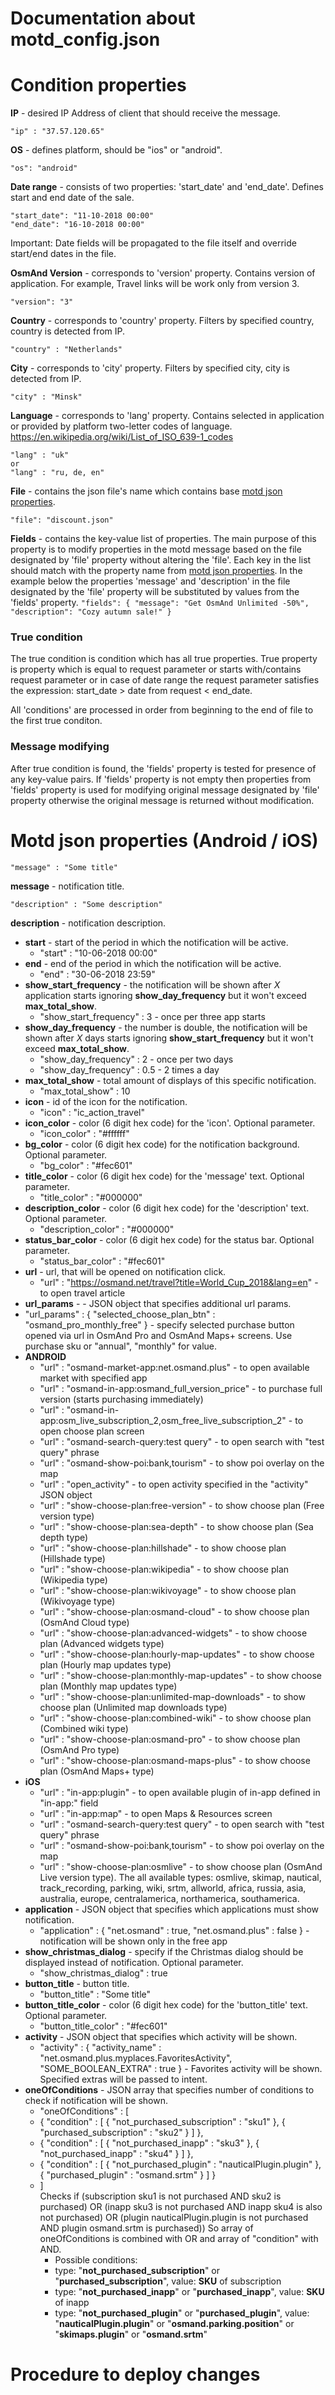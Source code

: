 Documentation about motd_config.json
================================
# Condition properties
**IP** - desired IP Address of client that should receive the message.
```
"ip" : "37.57.120.65"
```


**OS** - defines platform, should be "ios" or "android".   
```
"os": "android"
```


**Date range** - consists of two properties: 'start_date' and 'end_date'. Defines start and end date of the sale.
```
"start_date": "11-10-2018 00:00"
"end_date": "16-10-2018 00:00"
```
Important: Date fields will be propagated to the file itself and override start/end dates in the file.

**OsmAnd Version** - corresponds to 'version' property. Contains version of application. For example, Travel links will be work only from version 3.
```
"version": "3"
```

**Country** - corresponds to 'country' property. Filters by specified country, country is detected from IP.
```
"country" : "Netherlands"
```

**City** - corresponds to 'city' property. Filters by specified city, city is detected from IP.
```
"city" : "Minsk"
```

**Language** - corresponds to 'lang' property. Contains selected in application or provided by platform two-letter codes of language. https://en.wikipedia.org/wiki/List_of_ISO_639-1_codes
```
"lang" : "uk"
or
"lang" : "ru, de, en"
```


**File** - contains the json file's name which contains base [motd json properties](#motd-json-properties-android--ios).
```
"file": "discount.json"
```


**Fields** - contains the key-value list of properties. The main purpose of this property is to modify properties in the motd message based on the file designated by 'file' property without altering the 'file'. Each key in the list should match with the property name from [motd json properties](#motd-json-properties-android--ios). In the example below the properties 'message' and 'description' in the file designated by the 'file' property will be substituted by values from the 'fields' property. 
  ``"fields": {
				"message": "Get OsmAnd Unlimited -50%",
				"description": "Cozy autumn sale!"
			}``

### True condition
The true condition is condition which has all true properties. True property is property which is equal to request parameter or starts with/contains request parameter or in case of date range the request parameter satisfies the expression: start_date > date from request < end_date.

All 'conditions' are processed in order from beginning to the end of file to the first true conditon.

### Message modifying
After true condition is found, the 'fields' property is tested for presence of any key-value pairs. If 'fields' property is not empty then properties from 'fields' property is used for modifying original message designated by 'file' property otherwise the original message is returned without modification.




# Motd json properties (Android / iOS)
```
"message" : "Some title"
```
**message** - notification title.

```
"description" : "Some description"
```
**description** - notification description.

- **start** - start of the period in which the notification will be active.
  - "start" : "10-06-2018 00:00"
- **end** - end of the period in which the notification will be active.
  - "end" : "30-06-2018 23:59"
- **show_start_frequency** - the notification will be shown after *X* application starts ignoring **show_day_frequency** but it won't exceed **max_total_show**. 
  - "show_start_frequency" : 3 - once per three app starts
- **show_day_frequency** - the number is double,  the notification will be shown after *X* days starts ignoring **show_start_frequency** but it won't exceed **max_total_show**. 
  - "show_day_frequency" : 2 - once per two days
  - "show_day_frequency" : 0.5 - 2 times a day
- **max_total_show** - total amount of displays of this specific notification.
  - "max_total_show" : 10
- **icon** - id of the icon for the notification.
  - "icon" : "ic_action_travel"
- **icon_color** - color (6 digit hex code) for the 'icon'. Optional parameter.
  - "icon_color" : "#ffffff"
- **bg_color** - color (6 digit hex code) for the notification background. Optional parameter.
  - "bg_color" : "#fec601"
- **title_color** - color (6 digit hex code) for the 'message' text. Optional parameter.
  - "title_color" : "#000000"
- **description_color** - color (6 digit hex code) for the 'description' text. Optional parameter.
  - "description_color" : "#000000"
- **status_bar_color** - color (6 digit hex code) for the status bar. Optional parameter.
  - "status_bar_color" : "#fec601"
- **url** - url, that will be opened on notification click.
  - "url" : "https://osmand.net/travel?title=World_Cup_2018&lang=en" - to open travel article
- **url_params** - - JSON object that specifies additional url params. 
 -   "url_params" : { "selected_choose_plan_btn" : "osmand_pro_monthly_free" } - specify selected purchase button opened via url in OsmAnd Pro and OsmAnd Maps+ screens. Use purchase sku or "annual", "monthly" for value.
  - **ANDROID**
  	- "url" : "osmand-market-app:net.osmand.plus" - to open available market with specified app
   	- "url" : "osmand-in-app:osmand_full_version_price" - to purchase full version (starts purchasing immediately)
   	- "url" : "osmand-in-app:osm_live_subscription_2,osm_free_live_subscription_2" - to open choose plan screen
   	- "url" : "osmand-search-query:test query" - to open search with "test query" phrase
   	- "url" : "osmand-show-poi:bank,tourism" - to show poi overlay on the map
	- "url" : "open_activity" - to open activity specified in the "activity" JSON object
   	- "url" : "show-choose-plan:free-version" - to show choose plan (Free version type)
   	- "url" : "show-choose-plan:sea-depth" - to show choose plan (Sea depth type)
   	- "url" : "show-choose-plan:hillshade" - to show choose plan (Hillshade type)
   	- "url" : "show-choose-plan:wikipedia" - to show choose plan (Wikipedia type)
   	- "url" : "show-choose-plan:wikivoyage" - to show choose plan (Wikivoyage type)
   	- "url" : "show-choose-plan:osmand-cloud" - to show choose plan (OsmAnd Cloud type)
   	- "url" : "show-choose-plan:advanced-widgets" - to show choose plan (Advanced widgets type)
   	- "url" : "show-choose-plan:hourly-map-updates" - to show choose plan (Hourly map updates type)
   	- "url" : "show-choose-plan:monthly-map-updates" - to show choose plan (Monthly map updates type)
   	- "url" : "show-choose-plan:unlimited-map-downloads" - to show choose plan (Unlimited map downloads type)
   	- "url" : "show-choose-plan:combined-wiki" - to show choose plan (Combined wiki type)
   	- "url" : "show-choose-plan:osmand-pro" - to show choose plan (OsmAnd Pro type)
   	- "url" : "show-choose-plan:osmand-maps-plus" - to show choose plan (OsmAnd Maps+ type)	
  - **iOS**
  	- "url" : "in-app:plugin" - to open available plugin of in-app defined in "in-app:" field
  	- "url" : "in-app:map" - to open Maps & Resources screen
	- "url" : "osmand-search-query:test query" - to open search with "test query" phrase
   	- "url" : "osmand-show-poi:bank,tourism" - to show poi overlay on the map
	- "url" : "show-choose-plan:osmlive" - to show choose plan (OsmAnd Live version type). The all available types: osmlive, skimap, nautical, track_recording, parking, wiki, srtm, allworld, africa, russia, asia, australia, europe, centralamerica, northamerica, southamerica.
- **application** - JSON object that specifies which applications must show notification.
  -   "application" : { "net.osmand" : true, "net.osmand.plus" : false } - notification will be shown only in the free app
- **show_christmas_dialog** - specify if the Christmas dialog should be displayed instead of notification. Optional parameter.
  - "show_christmas_dialog" : true
- **button_title** - button title.
  - "button_title" : "Some title"
- **button_title_color** - color (6 digit hex code) for the 'button_title' text. Optional parameter.
  - "button_title_color" : "#fec601"
- **activity** - JSON object that specifies which activity will be shown.
  - "activity" : { "activity_name" : "net.osmand.plus.myplaces.FavoritesActivity", "SOME_BOOLEAN_EXTRA" : true } - Favorites activity will be shown. Specified extras will be passed to intent.
- **oneOfConditions** - JSON array that specifies number of conditions to check if notification will be shown.
  - "oneOfConditions" : [
  - { "condition" : [ { "not_purchased_subscription" : "sku1" }, { "purchased_subscription" : "sku2" } ] },
  - { "condition" : [ { "not_purchased_inapp" : "sku3" }, { "not_purchased_inapp" : "sku4" } ] },
  - { "condition" : [ { "not_purchased_plugin" : "nauticalPlugin.plugin" }, { "purchased_plugin" : "osmand.srtm" } ] }
  - ]  
	Checks if (subscription sku1 is not purchased AND sku2 is purchased) OR (inapp sku3 is not purchased AND inapp sku4 is also not purchased) OR (plugin nauticalPlugin.plugin is not purchased AND plugin osmand.srtm is purchased))
	So array of oneOfConditions is combined with OR and array of "condition" with AND.
	- Possible conditions: 
	- type: "**not_purchased_subscription**" or "**purchased_subscription**", value: **SKU** of subscription
	- type: "**not_purchased_inapp**" or "**purchased_inapp**", value: **SKU** of inapp
	- type: "**not_purchased_plugin**" or "**purchased_plugin**", value: "**nauticalPlugin.plugin**" or "**osmand.parking.position**" or "**skimaps.plugin**" or "**osmand.srtm**"
	
  
# Procedure to deploy changes
